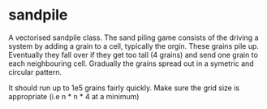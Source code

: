 # sandpile
A vectorised sandpile class.
The sand piling game consists of the driving a system by adding a grain to a cell, typically the orgin.
These grains pile up. Eventually they fall over if they get too tall (4 grains) and send one grain to each neighbouring cell.
Gradually the grains spread out in a symetric and circular pattern.

It should run up to 1e5 grains fairly quickly. Make sure the grid size is appropriate (i.e n * n * 4 at a minimum)
